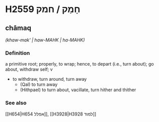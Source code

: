 # H2559 חָמַק / חמק

## châmaq

_(khaw-mak' | haw-MAHK | ha-MAHK)_

### Definition

a primitive root; properly, to wrap; hence, to depart (i.e., turn about); go about, withdraw self; v

- to withdraw, turn around, turn away
  - (Qal) to turn away
  - (Hithpael) to turn about, vacillate, turn hither and thither

### See also

[[H654|H654 אפלל]], [[H3928|H3928 למוד]]
